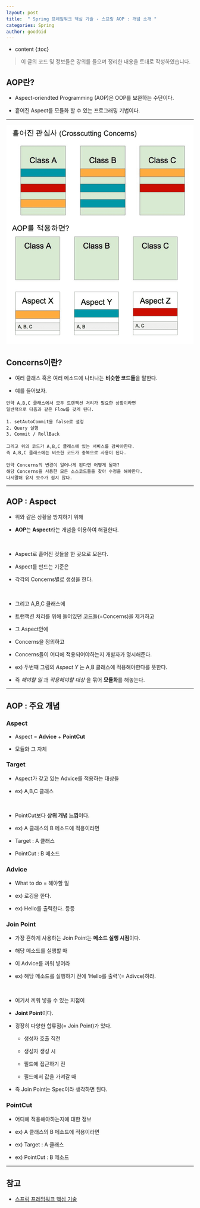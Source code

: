 ```yaml
---
layout: post
title:  " Spring 프레임워크 핵심 기술 - 스프링 AOP : 개념 소개 "
categories: Spring
author: goodGid
---
```

* content
{:toc}

> 이 글의 코드 및 정보들은 강의를 들으며 정리한 내용을 토대로 작성하였습니다.


## AOP란?

* Aspect-oriendted Programming (AOP)은 OOP를 보완하는 수단이다.

* 흩어진 Aspect를 모듈화 할 수 있는 프로그래밍 기법이다.


---

![](/assets/img/spring/spring_framwework_core_concept_1.png)

## Concerns이란?

* 여러 클래스 혹은 여러 메소드에 나타나는 **비슷한 코드들**을 말한다.

* 예를 들어보자.

```
만약 A,B,C 클래스에서 모두 트랜잭션 처리가 필요한 상황이라면
일반적으로 다음과 같은 Flow를 갖게 된다.

1. setAutoCommit을 false로 설정
2. Query 실행
3. Commit / RollBack

그리고 위의 코드가 A,B,C 클래스에 있는 서비스를 감싸야한다.
즉 A,B,C 클래스에는 비슷한 코드가 중복으로 사용이 된다.

만약 Concerns의 변경이 일어나게 된다면 어떻게 될까?
해당 Concerns을 사용한 모든 소스코드들을 찾아 수정을 해야한다.
다시말해 유지 보수가 쉽지 않다.
```










---


## AOP : Aspect

* 위와 같은 상황을 방지하기 위해 

* **AOP**는 **Aspect**라는 개념을 이용하여 해결한다.

<br>

* Aspect로 흩어진 것들을 한 곳으로 모은다.

* Aspect를 만드는 기준은 

* 각각의 Concerns별로 생성을 한다.

<br>

* 그리고 A,B,C 클래스에 

* 트랜잭션 처리를 위해 들어있던 코드들(=Concerns)을 제거하고 

* 그 Aspect안에 

* Concerns을 정의하고 

* Concerns들이 어디에 적용되어야하는지 개발자가 명시해준다.

* ex) 두번째 그림의 *Aspect Y* 는 A,B 클래스에 적용해야한다를 뜻한다.

* 즉 *해야할 일* 과 *적용해야할 대상* 을 묶어 **모듈화**를 해놓는다.


---

## AOP : 주요 개념

### Aspect

* Aspect = **Advice** + **PointCut**

* 모듈화 그 자체

### Target 

* Aspect가 갖고 있는 Advice를 적용하는 대상들 

* ex) A,B,C 클래스

<br>

* PointCut보다 **상위 개념 느낌**이다. 

* ex) A 클래스의 B 메소드에 적용이라면 

* Target : A 클래스

* PointCut : B 메소드

### Advice

* What to do = 해야할 일

* ex) 로깅을 한다. 

* ex) Hello를 출력한다. 등등


### Join Point

* 가장 흔하게 사용하는 Join Point는 **메소드 실행 시점**이다.

* 해당 메소드를 실행할 때 

* 이 Advice를 끼워 넣어라 

* ex) 해당 메소드를 실행하기 전에 'Hello를 출력'(= Adivce)하라.

<br>

* 여기서 끼워 넣을 수 있는 지점이 

* **Joint Point**이다.

* 굉장히 다양한 합류점(= Join Point)가 있다.

    - 생성자 호출 직전

    - 생성자 생성 시

    - 필드에 접근하기 전

    - 필드에서 값을 가져갈 때 

* 즉 Join Point는 Spec이라 생각하면 된다.


### PointCut

* 어디에 적용해야하는지에 대한 정보

* ex) A 클래스의 B 메소드에 적용이라면 

* ex) Target : A 클래스 

* ex) PointCut : B 메소드


---

## 참고

* [스프링 프레임워크 핵심 기술](https://www.inflearn.com/course/spring-framework_core)

